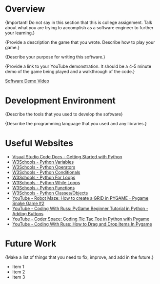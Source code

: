 # Overview

{Important!  Do not say in this section that this is college assignment.  Talk about what you are trying to accomplish as a software engineer to further your learning.}

{Provide a description the game that you wrote. Describe how to play your game.}

{Describe your purpose for writing this software.}

{Provide a link to your YouTube demonstration.  It should be a 4-5 minute demo of the game being played and a walkthrough of the code.}

[Software Demo Video](http://youtube.link.goes.here)

# Development Environment

{Describe the tools that you used to develop the software}

{Describe the programming language that you used and any libraries.}

# Useful Websites

* [Visual Studio Code Docs - Getting Started with Python](https://code.visualstudio.com/docs/python/python-tutorial)
* [W3Schools - Python Variables](https://www.w3schools.com/python/python_variables.asp)
* [W3Schools - Python Operators](https://www.w3schools.com/python/python_operators.asp)
* [W3Schools - Python Conditionals](https://www.w3schools.com/python/python_conditions.asp)
* [W3Schools - Python For Loops](https://www.w3schools.com/python/python_for_loops.asp)
* [W3Schools - Python While Loops](https://www.w3schools.com/python/python_while_loops.asp)
* [W3Schools - Python Functions](https://www.w3schools.com/python/python_functions.asp)
* [W3Schools - Python Classes/Objects](https://www.w3schools.com/python/python_classes.asp)
* [YouTube - Robot Maze: How to create a GRID in PYGAME - Pygame Snake Game #2](https://www.youtube.com/watch?v=s_OOJaGmyXI)
* [YouTube - Coding With Russ: PyGame Beginner Tutorial in Python - Adding Buttons](https://www.youtube.com/watch?v=G8MYGDf_9ho)
* [YouTube - Coder Space: Coding Tic Tac Toe in Python with Pygame](https://www.youtube.com/watch?v=q_Nzuyvf3tw)
* [YouTube - Coding With Russ: How to Drag and Drop Items In Pygame](https://www.youtube.com/watch?v=Ro82dac_J1Y)

# Future Work

{Make a list of things that you need to fix, improve, and add in the future.}
* Item 1
* Item 2
* Item 3